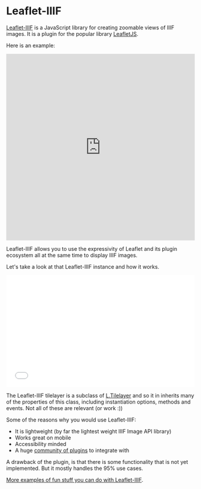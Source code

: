 # Leaflet-IIIF

[Leaflet-IIIF](https://github.com/mejackreed/Leaflet-IIIF) is a JavaScript library for creating zoomable views of IIIF images. It is a plugin for the popular library [LeafletJS](http://leafletjs.com/).

Here is an example:

<iframe src="https://mejackreed.github.io/Leaflet-IIIF/examples/example.html" frameborder="0" width="100%" height="500px"></iframe>

Leaflet-IIIF allows you to use the expressivity of Leaflet and its plugin ecosystem all at the same time to display IIIF images.

Let's take a look at that Leaflet-IIIF instance and how it works.


<iframe width="100%" height="300" src="//jsfiddle.net/mejackreed/r4gucLb8/embedded/" allowfullscreen="allowfullscreen" frameborder="0"></iframe>

The Leaflet-IIIF tilelayer is a subclass of [L.Tilelayer](http://leafletjs.com/reference.html#tilelayer) and so it in inherits many of the properties of this class, including instantiation options, methods and events. Not all of these are relevant (or work :))

Some of the reasons why you would use Leaflet-IIIF:

 - It is lightweight (by far the lightest weight IIIF Image API library)
 - Works great on mobile
 - Accessibility minded
 - A huge [community of plugins](http://leafletjs.com/plugins) to integrate with

A drawback of the plugin, is that there is some functionality that is not yet implemented. But it mostly handles the 95% use cases.

[More examples of fun stuff you can do with Leaflet-IIIF](https://bl.ocks.org/mejackreed).
